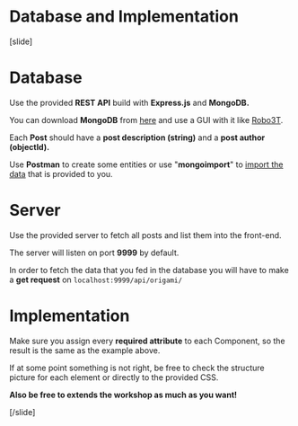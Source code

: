# Database and Implementation

[slide]
# Database 

Use the provided **REST API** build with **Express.js** and **MongoDB.**

You can download **MongoDB** from [here](https://www.mongodb.com/try/download/community) and use a GUI with it like [Robo3T](https://robomongo.org/).

Each **Post** should have a **post description (string)** and a **post author (objectId).** 

Use **Postman** to create some entities or use "**mongoimport**" to [import the data](https://stackoverflow.com/questions/15171622/mongoimport-of-json-file) that is provided to you.


# Server

Use the provided server to fetch all posts and list them into the front-end.

The server will listen on port **9999** by default.

In order to fetch the data that you fed in the database you will have to make a **get request** on `localhost:9999/api/origami/`

# Implementation

Make sure you assign every **required attribute** to each Component, so the result is the same as the example above.

If at some point something is not right, be free to check the structure picture for each element or directly to the provided CSS.

**Also be free to extends the workshop as much as you want!**

[/slide]
